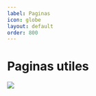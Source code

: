 ```yaml
---
label: Paginas
icon: globe
layout: default
order: 800
---
```


# Paginas utiles
![](https://i.postimg.cc/0QBbRwPj/paginas-web.png)
